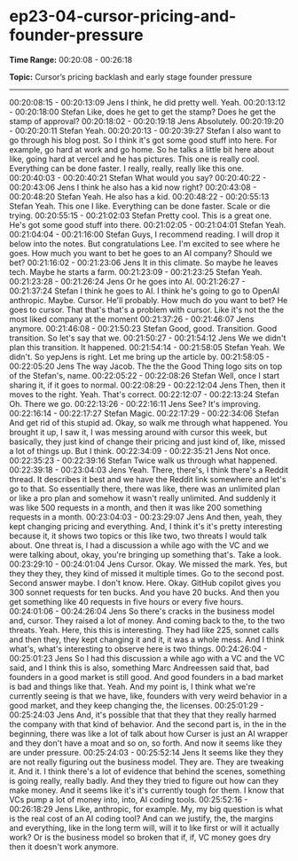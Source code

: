 # ep23-04-cursor-pricing-and-founder-pressure

**Time Range:** 00:20:08 - 00:26:18

**Topic:** Cursor’s pricing backlash and early stage founder pressure

---


00:20:08:15 - 00:20:13:09
Jens
I think, he did pretty well. Yeah.
00:20:13:12 - 00:20:18:00
Stefan
Like, does he get to get the stamp? Does he get the stamp of approval?
00:20:18:02 - 00:20:19:18
Jens
Absolutely.
00:20:19:20 - 00:20:20:11
Stefan
Yeah.
00:20:20:13 - 00:20:39:27
Stefan
I also want to go through his blog post. So I think it's got some good stuff into here. For
example, go hard at work and go home. So he talks a little bit here about like, going hard at
vercel and he has pictures. This one is really cool. Everything can be done faster. I really, really,
really like this one.
00:20:40:03 - 00:20:40:21
Stefan
What would you say?
00:20:40:22 - 00:20:43:06
Jens
I think he also has a kid now right?
00:20:43:08 - 00:20:48:20
Stefan
Yeah. He also has a kid.
00:20:48:22 - 00:20:55:13
Stefan
Yeah. This one I like. Everything can be done faster. Scale or die trying.
00:20:55:15 - 00:21:02:03
Stefan
Pretty cool. This is a great one. He's got some good stuff into there.
00:21:02:05 - 00:21:04:01
Stefan
Yeah.
00:21:04:04 - 00:21:16:00
Stefan
Guys, I recommend reading. I will drop it below into the notes. But congratulations Lee. I'm
excited to see where he goes. How much you want to bet he goes to an AI company? Should
we bet?
00:21:16:02 - 00:21:23:06
Jens
It in this climate. So maybe he leaves tech. Maybe he starts a farm.
00:21:23:09 - 00:21:23:25
Stefan
Yeah.
00:21:23:28 - 00:21:26:24
Jens
Or he goes into AI.
00:21:26:27 - 00:21:37:24
Stefan
I think he goes to AI. I think he's going to go to OpenAI anthropic. Maybe. Cursor. He'll probably.
How much do you want to bet? He goes to cursor.
That that's that's a problem with cursor. Like it's not the the most liked company at the moment
00:21:37:26 - 00:21:46:07
Jens
anymore.
00:21:46:08 - 00:21:50:23
Stefan
Good, good. Transition. Good transition. So let's say that we.
00:21:50:27 - 00:21:54:12
Jens
We we didn't plan this transition. It happened.
00:21:54:14 - 00:21:58:05
Stefan
Yeah. We didn't. So yepJens is right. Let me bring up the article by.
00:21:58:05 - 00:22:05:20
Jens
The way Jacob. The the the Good Thing logo sits on top of the Stefan's, name.
00:22:05:22 - 00:22:08:26
Stefan
Well, once I start sharing it, if it goes to normal.
00:22:08:29 - 00:22:12:04
Jens
Then, then it moves to the right. Yeah. That's correct.
00:22:12:07 - 00:22:13:24
Stefan
Oh. There we go.
00:22:13:26 - 00:22:16:11
Jens
See? It's improving.
00:22:16:14 - 00:22:17:27
Stefan
Magic.
00:22:17:29 - 00:22:34:06
Stefan
And get rid of this stupid ad. Okay, so walk me through what happened. You brought it up, I saw
it, I was messing around with cursor this week, but basically, they just kind of change their
pricing and just kind of, like, missed a lot of things up. But I think.
00:22:34:09 - 00:22:35:21
Jens
Not once.
00:22:35:23 - 00:22:39:16
Stefan
Twice walk us through what happened.
00:22:39:18 - 00:23:04:03
Jens
Yeah. There, there's, I think there's a Reddit thread. It describes it best and we have the Reddit
link somewhere and let's go to that. So essentially there, there was like, there was an unlimited
plan or like a pro plan and somehow it wasn't really unlimited. And suddenly it was like 500
requests in a month, and then it was like 200 something requests in a month.
00:23:04:03 - 00:23:29:07
Jens
And then, yeah, they kept changing pricing and everything. And, I think it's it's pretty interesting
because it, it shows two topics or this like two, two threats I would talk about. One threat is, I
had a discussion a while ago with the VC and we were talking about, okay, you're bringing up
something that's. Take a look.
00:23:29:10 - 00:24:01:04
Jens
Cursor. Okay. We missed the mark. Yes, but they they they, they kind of missed it multiple times.
Go to the second post. Second answer maybe. I don't know. Here. Okay. GitHub copilot gives
you 300 sonnet requests for ten bucks. And you have 20 bucks. And then you get something
like 40 requests in five hours or every five hours.
00:24:01:06 - 00:24:26:04
Jens
So there's cracks in the business model and, cursor. They raised a lot of money. And coming
back to the, to the two threats. Yeah. Here, this this is interesting. They had like 225, sonnet
calls and then they, they kept changing it and it, it was a whole mess. And I think what's, what's
interesting to observe here is two things.
00:24:26:04 - 00:25:01:23
Jens
So I had this discussion a while ago with a VC and the VC said, and I think this is also,
something Marc Andreessen said that, bad founders in a good market is still good. And good
founders in a bad market is bad and things like that. Yeah. And my point is, I think what we're
currently seeing is that we have, like, founders with very weird behavior in a good market, and
they keep changing the, the licenses.
00:25:01:29 - 00:25:24:03
Jens
And, it's possible that that they that they really harmed the company with that kind of behavior.
And the second part is, in the in the beginning, there was like a lot of talk about how Curser is
just an AI wrapper and they don't have a moat and so on, so forth. And now it seems like they
are under pressure.
00:25:24:03 - 00:25:52:14
Jens
It seems like they they are not really figuring out the business model. They are. They are
tweaking it. And it. I think there's a lot of evidence that behind the scenes, something is going
really, really badly. And they they tried to figure out how can they make money. And it seems like
it's it's currently tough for them. I know that VCs pump a lot of money into, into, AI coding tools.
00:25:52:16 - 00:26:18:29
Jens
Like, anthropic, for example. My, my big question is what is the real cost of an AI coding tool?
And can we justify, the, the margins and everything, like in the long term will, will it to like first or
will it actually work? Or is the business model so broken that if, if, VC money goes dry then it
doesn't work anymore.